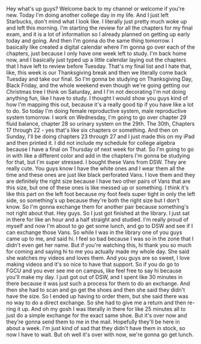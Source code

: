 Hey what's up guys? Welcome back to my channel or welcome if you're new. Today I'm doing another college day in my life. And I just left Starbucks, don't mind what I look like. I literally just pretty much woke up and left this morning. I'm starting the review for all the chapters for my final exam, and it is a lot of information so I already planned on getting up early today and going. And then I'm gonna do the same thing tomorrow. I basically like created a digital calendar where I'm gonna go over each of the chapters, just because I only have one week left to study. I'm back home now, and I basically just typed up a little calendar laying out the chapters that I have left to review before Tuesday. That's my final list and I hate that, like, this week is our Thanksgiving break and then we literally come back Tuesday and take our final. So I'm gonna be studying on Thanksgiving Day, Black Friday, and the whole weekend even though we're going getting our Christmas tree I think on Saturday, and I I'm not decorating I'm not doing anything fun, like I have to study. I thought I would show you guys kind of how I'm mapping this out, because it's a really good tip if you have like a lot to do. So today I'm doing female reproductive system, male reproductive system tomorrow. I work on Wednesday, I'm going to go over chapter 29 fluid balance, chapter 28 so urinary system on the 29th. The 30th, Chapters 17 through 22 - yes that's like six chapters or something. And then on Sunday, I'll be doing chapters 23 through 27 and I just made this on my iPad and then printed it. I did not include my schedule for college algebra because I have a final on Thursday of next week for that. So I'm going to go in with like a different color and add in the chapters I'm gonna be studying for that, but I'm super stressed. I bought these Vans from DSW. They are really cute. You guys know I have the white ones and I wear them all the time and these ones are just like black perforated Vans. I love them and they are definitely the right size because I have two other pairs of Vans that are this size, but one of these ones is like messed up or something. I think it's like this part on the left foot because my foot feels super tight in only the left side, so something's up because they're both the right size but I don't know. So I'm gonna exchange them for another pair because something's not right about that. Hey guys. So I just got finished at the library. I just sat in there for like an hour and a half straight and studied. I'm really proud of myself and now I'm about to go get some lunch, and go to DSW and see if I can exchange those Vans. So while I was in the library one of you guys came up to me, and said hi. I feel so bad because I was so in the zone that I didn't even get her name. But if you're watching this, hi thank you so much for coming and saying hi to me you actually made my whole day. She said she watches my videos and loves them. And you guys are so sweet, I love making videos and it's so nice to have that support. So if you do go to FGCU and you ever see me on campus, like feel free to say hi because you'll make my day. I just got out of DSW, and I spent like 30 minutes in there because it was just such a process for them to do an exchange. And then she had to scan and go get the shoes and then she said they didn't have the size. So I ended up having to order them, but she said there was no way to do a direct exchange. So she had to give me a return and then re-ring it up. And oh my gosh I was literally in there for like 25 minutes all to just do a simple exchange for the exact same shoe. But it's over now and they're gonna send them to me in the mail. Hopefully they'll be here in about a week. I'm just kind of sad that they didn't have them in stock, so now I have to wait. But oh well it's over with now, we're gonna go get lunch.
